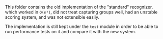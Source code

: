 This folder contains the old implementation of the "standard" recognizer, which worked in `O(n²)`, did not treat capturing groups well, had an unstable scoring system, and was not extensible easily.

The implementation is still kept under the `test` module in order to be able to run performance tests on it and compare it with the new system.
